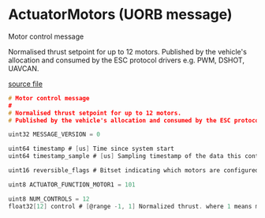 # ActuatorMotors (UORB message)

Motor control message

Normalised thrust setpoint for up to 12 motors.
Published by the vehicle's allocation and consumed by the ESC protocol drivers e.g. PWM, DSHOT, UAVCAN.

[source file](https://github.com/PX4/PX4-Autopilot/blob/main/msg/versioned/ActuatorMotors.msg)

```c
# Motor control message
#
# Normalised thrust setpoint for up to 12 motors.
# Published by the vehicle's allocation and consumed by the ESC protocol drivers e.g. PWM, DSHOT, UAVCAN.

uint32 MESSAGE_VERSION = 0

uint64 timestamp # [us] Time since system start
uint64 timestamp_sample # [us] Sampling timestamp of the data this control response is based on

uint16 reversible_flags # Bitset indicating which motors are configured to be reversible

uint8 ACTUATOR_FUNCTION_MOTOR1 = 101

uint8 NUM_CONTROLS = 12
float32[12] control # [@range -1, 1] Normalized thrust. where 1 means maximum positive thrust, -1 maximum negative (if not supported by the output, <0 maps to NaN). NaN maps to disarmed (stop the motors)

```
